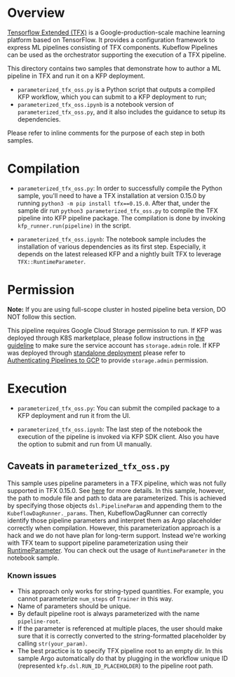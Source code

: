 # Overview
[Tensorflow Extended (TFX)](https://github.com/tensorflow/tfx) is a Google-production-scale machine
learning platform based on TensorFlow. It provides a configuration framework to express ML pipelines
consisting of TFX components. Kubeflow Pipelines can be used as the orchestrator supporting the 
execution of a TFX pipeline.

This directory contains two samples that demonstrate how to author a ML pipeline in TFX and run it 
on a KFP deployment. 
* `parameterized_tfx_oss.py` is a Python script that outputs a compiled KFP workflow, which you can
  submit to a KFP deployment to run;
* `parameterized_tfx_oss.ipynb` is a notebook version of `parameterized_tfx_oss.py`, and it also
  includes the guidance to setup its dependencies.

Please refer to inline comments for the purpose of each step in both samples.

# Compilation
* `parameterized_tfx_oss.py`: 
In order to successfully compile the Python sample, you'll need to have a TFX installation at 
version 0.15.0 by running `python3 -m pip install tfx==0.15.0`. After that, under the sample dir run
`python3 parameterized_tfx_oss.py` to compile the TFX pipeline into KFP pipeline package.
The compilation is done by invoking `kfp_runner.run(pipeline)` in the script.

* `parameterized_tfx_oss.ipynb`:
The notebook sample includes the installation of various dependencies as its first step. Especially,
it depends on the latest released KFP and a nightly built TFX to leverage `TFX::RuntimeParameter`.

# Permission

<div class="alert alert-danger">
    <b>Note:</b> If you are using full-scope cluster in hosted pipeline beta version, DO NOT follow this section.
</div>


This pipeline requires Google Cloud Storage permission to run. 
If KFP was deployed through K8S marketplace, please follow instructions in 
[the guideline](https://github.com/kubeflow/pipelines/blob/master/manifests/gcp_marketplace/guide.md#gcp-service-account-credentials)
to make sure the service account has `storage.admin` role.
If KFP was deployed through 
[standalone deployment](https://github.com/kubeflow/pipelines/tree/master/manifests/kustomize) 
please refer to [Authenticating Pipelines to GCP](https://www.kubeflow.org/docs/gke/authentication-pipelines/)
to provide `storage.admin` permission.

# Execution
* `parameterized_tfx_oss.py`:
You can submit the compiled package to a KFP deployment and run it from the UI.

* `parameterized_tfx_oss.ipynb`:
The last step of the notebook the execution of the pipeline is invoked via KFP SDK client. Also you
have the option to submit and run from UI manually.

## Caveats in `parameterized_tfx_oss.py`
This sample uses pipeline parameters in a TFX pipeline, which was not fully supported in TFX 0.15.0. 
See [here](https://github.com/tensorflow/tfx/issues/362) for more details. In this sample, however,
the path to module file and path to data are parameterized. This is achieved by specifying those
objects `dsl.PipelineParam` and appending them to the `KubeflowDagRunner._params`. Then, 
KubeflowDagRunner can correctly identify those pipeline parameters and interpret them as Argo
placeholder correctly when compilation. However, this parameterization approach is a hack and 
we do not have plan for long-term support. Instead we're working with TFX team to support 
pipeline parameterization using their 
[RuntimeParameter](https://github.com/tensorflow/tfx/blob/592e05ea544d05f28d108ab74ebca70540854917/tfx/orchestration/data_types.py#L158).
You can check out the usage of `RuntimeParameter` in the notebook sample.

### Known issues
* This approach only works for string-typed quantities. For example, you cannot parameterize 
`num_steps` of `Trainer` in this way.
* Name of parameters should be unique.
* By default pipeline root is always parameterized with the name `pipeline-root`.
* If the parameter is referenced at multiple places, the user should
make sure that it is correctly converted to the string-formatted placeholder by
calling `str(your_param)`.
* The best practice is to specify TFX pipeline root to an empty dir. In this sample Argo 
automatically do that by plugging in the 
workflow unique ID (represented `kfp.dsl.RUN_ID_PLACEHOLDER`) to the pipeline root path.
